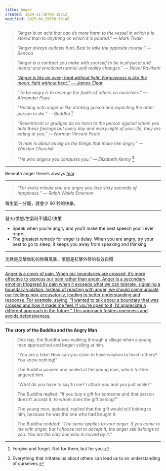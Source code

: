 ```yaml
---
title: Anger
created: 2024-11-18T09:18:12
modified: 2025-08-29T08:30:45
---
```


> _“Anger is an acid that can do more harm to the vessel in which it is stored than to anything on which it is poured.” — Mark Twain_

> _“Anger always outlasts hurt. Best to take the opposite course.” — Seneca_

> _“Anger is a contract you make with yourself to be in physical and mental and emotional turmoil until reality changes.” — Naval Ravikant_

> _[“Anger is like an oven; heat without light. Forgiveness is like the moon; light without heat.” — James Clear](https://jamesclear.com/quotes/anger-is-like-an-oven)_

> _“To be angry is to revenge the faults of others on ourselves.” — Alexander Pope_

> _“Holding onto anger is like drinking poison and expecting the other person to die.” — Buddha_ [^1]

> _“Resentment or grudges do no harm to the person against whom you hold these feelings but every day and every night of your life, they are eating at you.” — Norman Vincent Peale_

> _“A man is about as big as the things that make him angry.” — Winston Churchill_

> _“He who angers you conquers you.” — Elizabeth Kenny_ [^2]

---

Beneath anger there’s always [fear](fear.md).

---

> _“For every minute you are angry you lose sixty seconds of happiness.” — Ralph Waldo Emerson_

每生氣一分鐘，就會少 60 秒的快樂。

---

發火/憤怒/生氣時不講話/決策

* Speak when you’re angry and you’ll make the best speech you’ll ever regret.
* The greatest remedy for anger is delay. When you are angry, try your best to go to sleep, it keeps you away from speaking and thinking.

---

沈默是反擊無恥的無聲風暴，憤怒是抗擊外辱的有效自殘

---

[Anger is a cover of pain. When our boundaries are crossed, it’s more effective to express our pain rather than anger. Anger is a secondary emotion triggered by pain when it exceeds what we can tolerate, signaling a boundary violation. Instead of reacting with anger, we should communicate our feelings non-accusatorily, leading to better understanding and response. For example, saying, “I wanted to talk about a boundary that was crossed and how it made me feel. If you’re open to it, I’d appreciate a different approach in the future.” This approach fosters openness and avoids defensiveness.](https://tim.blog/2023/03/01/matt-mochary/)

---

**The story of the Buddha and the Angry Man**

> One day, the Buddha was walking through a village when a young man approached and began yelling at him.
>
> “You are a fake! How can you claim to have wisdom to teach others? You know nothing!”
>
> The Buddha paused and smiled at the young man, which further angered him.
>
> “What do you have to say to me? I attack you and you just smile?”
>
> The Buddha replied: “If you buy a gift for someone and that person doesn’t accept it, to whom does the gift belong?”
>
> The young man, agitated, replied that the gift would still belong to him, because he was the one who had bought it.
>
> The Buddha nodded: “_The same applies to your anger. If you come to me with anger, but I choose not to accept it, the anger still belongs to you. You are the only one who is moved by it._”

[^1]: Forgive and forget. Not for them, but for you.
[^2]: Everything that irritates us about others can lead us to an understanding of ourselves.

